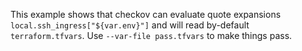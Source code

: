 This example shows that checkov can evaluate quote expansions `local.ssh_ingress["${var.env}"]` and will read by-default `terraform.tfvars`.  Use `--var-file pass.tfvars` to make things pass.
